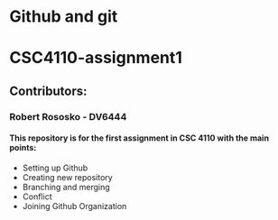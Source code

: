 # Github and git
# CSC4110-assignment1
## Contributors:
### Robert Rososko - DV6444

#### This repository is for the first assignment in CSC 4110 with the main points:
* Setting up Github
* Creating new repository
* Branching and merging
* Conflict
* Joining Github Organization
